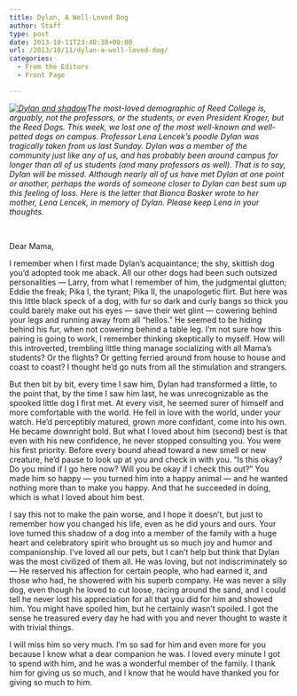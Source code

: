 ```yaml
---
title: Dylan, A Well-Loved Dog
author: Staff
type: post
date: 2013-10-11T23:40:38+00:00
url: /2013/10/11/dylan-a-well-loved-dog/
categories:
  - From the Editors
  - Front Page

---
```

_[<img class="alignleft size-medium wp-image-2914" alt="Dylan and shadow" src="https://i0.wp.com/www.reedquest.org/wp-content/uploads/2013/10/Dylan-and-shadow-225x300.jpg?resize=225%2C300" data-recalc-dims="1" />][1]The most-loved demographic of Reed College is, arguably, not the professors, or the students, or even President Kroger, but the Reed Dogs. This week, we lost one of the most well-known and well-petted dogs on campus. Professor Lena Lencek’s poodle Dylan was tragically taken from us last Sunday. Dylan was a member of the community just like any of us, and has probably been around campus for longer than all of us students (and many professors as well). That is to say, Dylan will be missed. Although nearly all of us have met Dylan at one point or another, perhaps the words of someone closer to Dylan can best sum up this feeling of loss. Here is the letter that Bianca Bosker wrote to her mother, Lena Lencek, in memory of Dylan. Please keep Lena in your thoughts._

&nbsp;

Dear Mama,

I remember when I first made Dylan&#8217;s acquaintance; the shy, skittish dog you’d adopted took me aback. All our other dogs had been such outsized personalities &#8212; Larry, from what I remember of him, the judgmental glutton; Eddie the freak; Pika I, the tyrant; Pika II, the unapologetic flirt. But here was this little black speck of a dog, with fur so dark and curly bangs so thick you could barely make out his eyes &#8212; save their wet glint &#8212; cowering behind your legs and running away from all &#8220;hellos.&#8221; He seemed to be hiding behind his fur, when not cowering behind a table leg. I&#8217;m not sure how this pairing is going to work, I remember thinking skeptically to myself. How will this introverted, trembling little thing manage socializing with all Mama&#8217;s students? Or the flights? Or getting ferried around from house to house and coast to coast? I thought he&#8217;d go nuts from all the stimulation and strangers.

But then bit by bit, every time I saw him, Dylan had transformed a little, to the point that, by the time I saw him last, he was unrecognizable as the spooked little dog I first met. At every visit, he seemed surer of himself and more comfortable with the world. He fell in love with the world, under your watch. He&#8217;d perceptibly matured, grown more confidant, come into his own. He became downright bold. But what I loved about him (second) best is that even with his new confidence, he never stopped consulting you. You were his first priority. Before every bound ahead toward a new smell or new creature, he&#8217;d pause to look up at you and check in with you. &#8220;Is this okay? Do you mind if I go here now? Will you be okay if I check this out?&#8221; You made him so happy &#8212; you turned him into a happy animal &#8212; and he wanted nothing more than to make you happy. And that he succeeded in doing, which is what I loved about him best.

I say this not to make the pain worse, and I hope it doesn&#8217;t, but just to remember how you changed his life, even as he did yours and ours. Your love turned this shadow of a dog into a member of the family with a huge heart and celebratory spirit who brought us so much joy and humor and companionship. I&#8217;ve loved all our pets, but I can&#8217;t help but think that Dylan was the most civilized of them all. He was loving, but not indiscriminately so &#8212; He reserved his affection for certain people, who had earned it, and those who had, he showered with his superb company. He was never a silly dog, even though he loved to cut loose, racing around the sand, and I could tell he never lost his appreciation for all that you did for him and showed him. You might have spoiled him, but he certainly wasn&#8217;t spoiled. I got the sense he treasured every day he had with you and never thought to waste it with trivial things.

I will miss him so very much. I&#8217;m so sad for him and even more for you because I know what a dear companion he was. I loved every minute I got to spend with him, and he was a wonderful member of the family. I thank him for giving us so much, and I know that he would have thanked you for giving so much to him.

 [1]: https://i2.wp.com/www.reedquest.org/wp-content/uploads/2013/10/Dylan-and-shadow.jpg